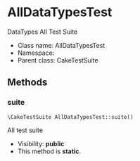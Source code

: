 AllDataTypesTest
===============

DataTypes All Test Suite




* Class name: AllDataTypesTest
* Namespace: 
* Parent class: CakeTestSuite







Methods
-------


### suite

    \CakeTestSuite AllDataTypesTest::suite()

All test suite



* Visibility: **public**
* This method is **static**.



